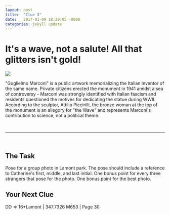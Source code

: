 ```yaml
---
layout: post
title:  "Clue 3"
date:   2017-01-09 18:29:05 -0800
categories: jekyll update
---
```


<h1> It's a wave, not a salute! All that glitters isn't gold!</h1>

<img class="clue-pic" src="https://upload.wikimedia.org/wikipedia/commons/9/9d/Guglielmo_Marconi_Memorial.JPG">
<br>
<p>"Guglielmo Marconi" is a public artwork memorializing the Italian inventor of the same name. Private citizens erected the monument in 1941 amidst a sea of controversy - Marconi was strongly identified with Italian fascism and residents questioned the motives for dedicating the statue during WWII. According to the sculptor, Attilio Piccirilli, the bronze woman at the top of the monument is an allegory for "the Wave" and represents Marconi's contribution to science, not a political theme.
</p>
<br>
<hr>
<br>
<h2>The Task</h2>
<p>Pose for a group photo in Lamont park. The pose should include a reference to Catherine's first, middle, and last initial. One bonus point for every three strangers that pose for the photo. One bonus point for the best photo.</p>

<h2>Your Next Clue</h2>
<p>DD => 16+Lamont | 347.7326 M653 | Page 30</p>
